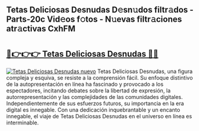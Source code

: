 ## Tetas Deliciosas Desnudas D𝚎sn𝚞dos filtr𝚊dos - Parts-20c Vid𝚎os f𝚘tos - N𝚞evas filtr𝚊ciones atr𝚊ctivas CxhFM

# <h2><a href="http://mb1jrn.tromn.icu/?c=Tetas+Deliciosas+Desnudas">🔗👉👉👉 Tetas Deliciosas Desnudas 🔗🔗</a></h2>

[![Tetas Deliciosas Desnudas nuevo](https://i.imgur.com/pEAQMta.gif)](http://mb1jrn.tromn.icu/?c=Tetas+Deliciosas+Desnudas)
Tetas Deliciosas Desnudas, una figura compleja y esquiva, se resiste a la comprensión fácil. Su enfoque distintivo de la autopresentación en línea ha fascinado y provocado a los espectadores, incitando debates sobre la libertad de expresión, la autorrepresentación y las complejidades de las comunidades digitales. Independientemente de sus esfuerzos futuros, su importancia en la era digital es innegable. Con una dedicación inquebrantable y un encanto innegable, el viaje de Tetas Deliciosas Desnudas en el universo en línea es interminable.
